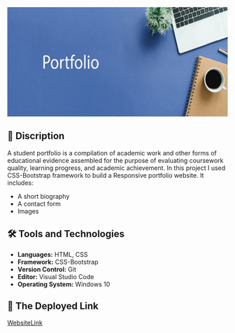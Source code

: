 <img src="assets/imgs/por.fo.jpeg" width="100%" height="250px"/>

## :page_with_curl: Discription
 A student portfolio is a compilation of academic work and other forms of educational evidence assembled for the purpose of  evaluating coursework quality, learning progress, and academic achievement. In this project I used CSS-Bootstrap framework to build a Responsive portfolio website. It includes:

*  A short biography 
*  A contact form 
*  Images
## :hammer_and_wrench: Tools and Technologies

- **Languages:** HTML, CSS
- **Framework:** CSS-Bootstrap
- **Version Control:** Git
- **Editor:** Visual Studio Code
- **Operating System:** Windows 10

## :link: The Deployed Link
[WebsiteLink]( https://shakofa.github.io/Port-fo-lio-pro-repo/)